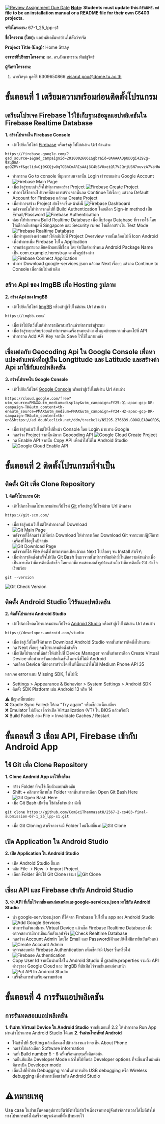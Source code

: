[![Review Assignment Due Date](https://classroom.github.com/assets/deadline-readme-button-22041afd0340ce965d47ae6ef1cefeee28c7c493a6346c4f15d667ab976d596c.svg)](https://classroom.github.com/a/w8H8oomW)
**<ins>Note</ins>: Students must update this `README.md` file to be an installation manual or a README file for their own CS403 projects.**

**รหัสโครงงาน:** 67-1_25_lpp-s1

**ชื่อโครงงาน (ไทย):** แอปพลิเคชันหาบ้านให้สัตว์จรจัด

**Project Title (Eng):** Home Stray 

**อาจารย์ที่ปรึกษาโครงงาน:** ผศ. ดร.ลัมพาพรรณ พันธ์ชูจิตร์

**ผู้จัดทำโครงงาน:**
1. นายวิศรุต พูลศิริ  6309650866  visarut.poo@dome.tu.ac.th

# ขั้นตอนที่ 1 เตรียมความพร้อมก่อนติดตั้งโปรแกรม
## เตรียมโปรเจค Firebase ไว้ใช้เก็บฐานข้อมูลแอปพลิเคชันใน Firebase Realtime Database
**1. สร้างโปรเจคใน Firebase Console**
- เข้าไปยังเว็ปไซต์ [Firebase](https://firebase.google.com/?gad_source=1&gad_campaignid=20100026061&gbraid=0AAAAADpUDOgi4Z92g-9ZqOGA-goQZMVrf&gclid=Cj0KCQjw0qTCBhCmARIsAAj8C4bSVUxeiQl7VJQrjUSN7xuvzA7VaHhArHGpOuLgTlwKE0ZTG63FEI8aAry4EALw_wcB&gclsrc=aw.ds) หรือเข้าสู่เว็ปไซต์ผ่าน Url ด้านล่าง
```
https://firebase.google.com/?gad_source=1&gad_campaignid=20100026061&gbraid=0AAAAADpUDOgi4Z92g-9ZqOGA-goQZMVrf&gclid=Cj0KCQjw0qTCBhCmARIsAAj8C4bSVUxeiQl7VJQrjUSN7xuvzA7VaHhArHGpOuLgTlwKE0ZTG63FEI8aAry4EALw_wcB&gclsrc=aw.ds
```
- ทำการกด Go to console ที่มุมขวาบนจากนั้น Login เข้าระบบผ่าน Google Account
![Firebase Main Page](https://drive.google.com/uc?export=view&id=1yJdGO0JiEPpCYGkHWQBHs45o2MAy-c_x)
- เมื่อเข้าสู่ระบบสำเร็จให้ทำการกดสร้าง Project
![Firebase Create Project](https://drive.google.com/uc?export=view&id=1I5aHskPZn0bFdC2keQ4OSWm8UNS31kA5)
- ทำการใส่ชื่อของโปรเจคที่ต้องการสร้างจากนั้นกด Continue ไปเรื่อยๆ แล้วกด Default Account for Firebase แล้วกด Create Project
- เมื่อทำการสร้าง Project สำเร็จจะขึ้นหน้าดังนี้
![Firebase Dashboard](https://drive.google.com/uc?export=view&id=11i3w_Kpw1TbWL2E0ANZF9Bw8EUWjw7qU)
- หลังจากนั้นให้ทำการกดไปที่ Build Authentication โดยเลือก Sign-in method เป็น Email/Password
![Firebase Authentication](https://drive.google.com/uc?export=view&id=1TfBSUKgQZmAqJAyGiZhqlIJXJhZVgPTx)
- ต่อมาให้ทำการกด Build Realtime Database เพื่อเก็บข้อมูล Database ที่เราจะใช้ โดยให้เลือกเก็บข้อมูลที่ Singapore และ Security rules ให้เลือกสร้างใน Test Mode
![Firebase Realtime Database](https://drive.google.com/uc?export=view&id=1jhW0ahyxO0VD15OjUjfCpUSLTtSyF958)
- เมื่อทำทุกอย่างพร้อมแล้วให้กลับไปที่ Project Overview จากนั้นเลือกไปที่ Icon Android เพื่อทำการเพิ่ม Firebase ไปใน Application
- กรอกข้อมูลรายละเอียดตัวแอปที่เชื่อม โดยจำเป็นต้องกำหนด Android Package Name เป็น com.example.homstray ตามในรูปข้างล่าง
![Firebase Connect Application](https://drive.google.com/uc?export=view&id=1YgHCyc69lb-ormFmg3dr7kS0XdWNW0S5)
- ทำการ Download google-services.json แล้วกด Next เรื่อยๆ แล้วกด Continue to Console เพื่อกลับไปหน้าเดิม
## สร้าง Api ของ ImgBB เพื่อ Hosting รูปภาพ
**2. สร้าง Api ของ ImgBB**
- เข้าไปยังเว็ปไซต์ [ImgBB](https://imgbb.com/) หรือเข้าสู่เว็ปไซต์ผ่าน Url ด้านล่าง
```
https://imgbb.com/
```
- เมื่อเข้าไปยังเว็ปไซต์ทำการสมัครสมาชิกแล้วทำการเข้าสู่ระบบ
- เมื่อเข้าสู่ระบบเรียบร้อยแล้วทำการกดเครื่องหมายคำถามในมุมซ้ายบนจากนั้นกดไปที่ API
- ทำการกด Add API Key จากนั้น Save ไว้ใช้ในภายหลัง
## เชื่อมต่อกับ Geocoding Api ใน Google Console เพื่อหาแปลงตำแหน่งที่อยู่เป็น Longtitude และ Latitude และสร้างค่า Api มาใช้กับแอปพลิเคชัน
**3. สร้างโปรเจคใน Google Console**
- เข้าไปยังเว็ปไซต์ [Google Console](https://cloud.google.com/free?utm_source=PMAX&utm_medium=display&utm_campaign=FY25-Q1-apac-gcp-DR-campaign-TH&utm_content=th-en&utm_source=PMAX&utm_medium=PMAX&utm_campaign=FY24-H2-apac-gcp-DR-campaign-TH&utm_content=th-en&&https://ad.doubleclick.net/ddm/trackclk/N5295.276639.GOOGLEADWORDS/B26943865.344601469;dc_trk_aid=535898303;dc_trk_cid=163098484;dc_lat=;dc_rdid=;tag_for_child_directed_treatment=;tfua=;ltd=&gad_source=1&gad_campaignid=22046808695&gclid=Cj0KCQjw0qTCBhCmARIsAAj8C4YxIqZPg3YilVJFOYKhjngdv3One1z7NxAdq8SoCOUYqCca5QztSowaAvUuEALw_wcB&gclsrc=aw.ds) หรือเข้าสู่เว็ปไซต์ผ่าน Url ด้านล่าง
```
https://cloud.google.com/free?utm_source=PMAX&utm_medium=display&utm_campaign=FY25-Q1-apac-gcp-DR-campaign-TH&utm_content=th-en&utm_source=PMAX&utm_medium=PMAX&utm_campaign=FY24-H2-apac-gcp-DR-campaign-TH&utm_content=th-en&&https://ad.doubleclick.net/ddm/trackclk/N5295.276639.GOOGLEADWORDS/B26943865.344601469;dc_trk_aid=535898303;dc_trk_cid=163098484;dc_lat=;dc_rdid=;tag_for_child_directed_treatment=;tfua=;ltd=&gad_source=1&gad_campaignid=22046808695&gclid=Cj0KCQjw0qTCBhCmARIsAAj8C4YxIqZPg3YilVJFOYKhjngdv3One1z7NxAdq8SoCOUYqCca5QztSowaAvUuEALw_wcB&gclsrc=aw.ds
```
- เมื่อเข้าสู่หน้าเว็ปไซต์ให้ไปที่หน้า Console โดย Login ผ่านทาง Google
- กดสร้าง Project จากนั้นค้นหา Geocoding API
![Google Cloud Create Project](https://drive.google.com/uc?export=view&id=1RKja-8_wDlzyKzI1xLypZANKQ9W3aLYY)
- กด Enable API จากนั้น Copy API เพื่อนำไปใช้ใน Android Studio
![Google Cloud Enable API](https://drive.google.com/uc?export=view&id=1M27jbcK4-QCcITz2_al8Tqjs6Xqy9gtm)

# ขั้นตอนที่ 2 ติดตั้งโปรแกรมที่จำเป็น
## ติดตั้ง Git เพื่อ Clone Repository
**1. ติดตั้งโปรแกรม Git**
- เข้าไปดาวโหลดโปรแกรมผ่านเว็ปไซต์ [Git](https://git-scm.com/) หรือเข้าสู่เว็ปไซต์ผ่าน Url ด้านล่าง
```
https://git-scm.com/
```
- เมื่อเข้าสู่หน้าเว็ปไซต์ให้ทำการกดที่ Download\
![Git Main Page](https://drive.google.com/uc?export=view&id=1xy2BrmM0hYx_6m7kSLegLN8oc72J10XS)
- หลังจากที่ได้กดเข้าไปที่หน้า Download ให้ทำการเลือก Download Git จากระบบปฏิบัติการเครื่องที่ใช้อยู่ในปัจจุบัน\
![Git Download Page](https://drive.google.com/uc?export=view&id=1lXGL0qDrE3yf3tMZBLDU4HnX2wo6cOqS)
- หลังจากที่ได้ File ติดตั้งให้ทำการกดเปิดแล้วกด Next ไปเรื่อยๆ จน Install สำเร็จ\
- เมื่อทำการติดตั้งสำเร็จให้เปิด Git Bash ขึ้นมาจากนั้นทำการพิมพ์คำสั่งในข้อความด้านล่างเพื่อเป็นการเช็คว่ามีการติดตั้งสำเร็จ โดยหากมีการแสดงผลดังรูปด้านล่างถือว่ามีการติดตั้ง Git สำเร็จเรียบร้อย
```
git --version
```
![Git Check Version](https://drive.google.com/uc?export=view&id=1dGoN2uVQBopQDmp09qz241GcJqdFXR_7)
## ติดตั้ง Android Studio ไว้รันแอปพลิเคชัน
**2. ติดตั้งโปรแกรม Android Studio**
- เข้าไปดาวโหลดโปรแกรมผ่านเว็ปไซต์ [Android Studio](https://developer.android.com/studio) หรือเข้าสู่เว็ปไซต์ผ่าน Url ด้านล่าง
```
https://developer.android.com/studio
```
- เมื่อเข้าสู่เว็ปไซต์ให้ทำการ Download Android Studio จากนั้นทำการติดตั้งโปรแกรม
- กด Next เรื่อยๆ จนโปรแกรมติดตั้งสำเร็จ
- เมื่อเปิดโปรแกรมได้แล้วให้เข้าไปที่ Device Manager จากนั้นทำการเลือก Create Virtual Device เพื่อทำการรันแอปพลิเคชันในกรณีที่ไม่มี Android
- กดเลือก Device ที่ต้องการสร้างโดยในที่นี้แนะนำให้ใช้ Medium Phone API 35

หากเจอ error แบบ Missing SDK, ให้ไปที่:
- Settings > Appearance & Behavior > System Settings > Android SDK
- ติดตั้ง SDK Platform เช่น Android 13 หรือ 14

⚠ ปัญหาที่พบบ่อย\
❌ Gradle Sync Failed: ให้กด "Try again" หรือเช็กว่าเน็ตเสถียร\
❌ Emulator ไม่เปิด: เช็กว่าเปิด Virtualization (VT) ใน BIOS แล้วหรือยัง\
❌ Build Failed: ลอง File > Invalidate Caches / Restart

# ขั้นตอนที่ 3 เชื่อม API, Firebase เข้ากับ Android App
## ใช้ Git เพื่อ Clone Repository
**1. Clone Android App มาไว้ที่เครื่อง**
- สร้าง Folder ที่จะใช้เก็บตัวแอปพลิเคชัน
- Shift + คลิกขวาที่ภายใน Folder จากนั้นทำการเลือก Open Git Bash Here
![Git Open Bash Here](https://drive.google.com/uc?export=view&id=1PX82I9QeSYKWprEkBDFSolGrMq6ApXKc)
- เมื่อ Git Bash เปิดขึ้น ใช้คำสั่งด้านล่าง ดังนี้
```
git clone https://github.com/ComSciThammasatU/2567-2-cs403-final-submission-67-1_25_lpp-s1.git
```
- เมื่อ Git Cloning สำเร็จควรจะมี Folder ใหม่โผล่ขึ้นมา
![Git Clone](https://drive.google.com/uc?export=view&id=1DdFPVkp51b4DNqFXeJ63-EVL0Uhx275a)
## เปิด Application ใน Android Studio
**2. เปิด Application ใน Android Studio**
- เปิด Android Studio ขึ้นมา
- คลิก File -> New -> Import Project
- เลือก Folder ที่พึ่งใช้ Git Clone เข้ามา
![Git Clone](https://drive.google.com/uc?export=view&id=19Mt_a6nUwtb8LwSh91NkXRzkPbit3nbK)
## เชื่อม API และ Firebase เข้ากับ Android Studio
**3. นำ API ที่เก็บไว้จากขั้นตอนก่อนหน้าและ google-services.json มาใช้กับ Android Studio**
- นำ google-services.json ที่ได้จาก Firebase ไปใส่ใน app ของ Android Studio
![Add Google Services](https://drive.google.com/uc?export=view&id=1ppkhFQsuQJDrnHIPQRstcXU8LUVq47o0)
- ทำการรันตัวแอปผ่าน Virtual Device แล้วเช็ค Firebase Realtime Database เพื่อตรวจสอบว่ามีการเชื่อมกับตัวแอปจริง
![Check Realtime Database](https://drive.google.com/uc?export=view&id=1_kO6zG3sqzKlKmczujxfoIV_AXHQDw4_)
- กดสร้าง Account Admin โดยใส่ Email และ Password(ตัวแอปยังไม่มีการยืนยันตัวตน)
![Create Account Admin](https://drive.google.com/uc?export=view&id=1qItslRl3sCtW0NxxdEVktwa0lgVSZZEp)
- ตรวจสอบหน้า Firebase Authentication เพื่อเช็คว่ามี User ขึ้นหรือไม่
![Firebase Authentication](https://drive.google.com/uc?export=view&id=1DrU9oq1IWlOhfYSdIv67rF2QBJce4s2V)
- Copy User Id จากนั้นนำมาใส่ใน Android Studio ที่ gradle.properties รวมถึง API ต่างๆของ Google Cloud และ ImgBB ที่บันทึกไว้จากขั้นตอนก่อนหน้า
![Put API In Android Studio](https://drive.google.com/uc?export=view&id=1lT7YqPYBea5u_JOlHVivEHW4pjFTTTwK)
- เสร็จสิ้นการทำเตรียมความพร้อม
# ขั้นตอนที่ 4 การรันแอปพลิเคชัน
## การรันทดสอบแอปพลิเคชัน
**1. รันผ่าน Virtual Device ใน Android Studio**
จากขั้นตอนที่ 2.2 ให้ทำการกด Run App ผ่านตัวโปรแกรม Android Studio ได้เลย
**2. รันผ่านโทรศัพท์ Android**
- ให้เข้าไปที่ Setting แล้วเลื่อนลงไปข้างล่างจนกว่าจะเห็น About Phone
- กดเข้าไปแล้วเลือก Software information
- กดที่ Build number 5 - 6 ครั้งหรือหลายๆครั้งติดต่อกัน
- กดยืนยันเปิด Developer Mode แล้วให้ไปที่หน้า Developer options ที่จะขึ้นมาใหม่หลังมีการเปิด Developer mode
- เลื่อนไปที่หัวข้อ Debugging จากนั้นทำการเปิด USB debugging หรือ Wireless debugging เพื่อทำการเชื่อมเข้ากับ Android Studio
# ⚠หมายเหตุ
Use case ในส่วนขั้นตอนอุปการะสัตว์ยังทำไม่สำเร็จเนื่องจากทางผู้จัดทำจัดการเวลาได้ไม่ดีทำให้ทางโปรแกรมยังไม่เสร็จสมบูรณ์ตามที่ตั้งเป้าหมายไว้
